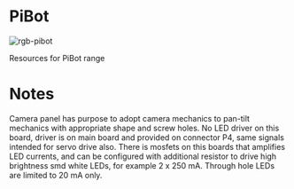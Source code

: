 # PiBot

![rgb-pibot](https://user-images.githubusercontent.com/1878314/73881370-197a7880-4858-11ea-928a-ddf8fc06d069.png)

Resources for PiBot range

# Notes
Camera panel has purpose to adopt camera mechanics to pan-tilt mechanics with appropriate shape and screw holes. No LED driver on this board, driver is on main board and provided on connector P4, same signals intended for servo drive also. There is mosfets on this boards that amplifies LED currents, and can be configured with additional resistor to drive high brightness smd white LEDs, for example 2 x 250 mA. Through hole LEDs are limited to 20 mA only.
